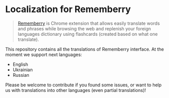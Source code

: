 # Localization for Rememberry

> [Rememberry](https://chrome.google.com/webstore/detail/rememberry-translate-and/dipiagiiohfljcicegpgffpbnjmgjcnf)
is Chrome extension that allows easily translate words and phrases while browsing the web and replenish your foreign
languages dictionary using flashcards (created based on what one translate).

This repository contains all the translations of Rememberry interface.
At the moment we support next languages:
- English
- Ukrainian
- Russian


Please be welcome to contribute if you found some issues, or want to help us
with translations into other languages (even partial translations)!

